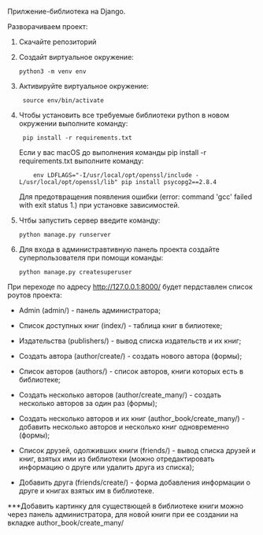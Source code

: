 Прилжение-библиотека на Django.

Разворачиваем проект:

1. Скачайте репозиторий
2. Создайт виртуальное окружение: 
    
       python3 -m venv env
       
3. Активируйте виртуальное окружение: 

        source env/bin/activate
        
4. Чтобы установить все требуемые библиотеки python в новом окружении выполните команду: 

        pip install -r requirements.txt
   
   Если у вас macOS до выполнения команды pip install -r requirements.txt выполните команду:       
   
           env LDFLAGS="-I/usr/local/opt/openssl/include -L/usr/local/opt/openssl/lib" pip install psycopg2==2.8.4      
   
   Для предотвращения появления ошибки (error: command 'gcc' failed with exit status 1.) при установке зависимостей.
   
5. Чтбы запустить сервер введите команду: 

       python manage.py runserver

6. Для входа в администравтивную панель проекта создайте суперпользователя при помощи команды: 

       python manage.py createsuperuser

При переходе по адресу http://127.0.0.1:8000/ будет пердставлен список роутов проекта:

* Admin (admin/) - панель администратора;

* Список доступных книг (index/) - таблица книг в билиотеке;

* Издательства (publishers/) - вывод списка издательств и их книг;

* Создать автора (author/create/) - создать нового автора (формы);

* Список авторов (authors/) - список авторов, книги которых есть в библиотеке;

* Создать несколько авторов (author/create_many/) - создать несколько авторов за один раз (формы);

* Создать несколько авторов и их книг (author_book/create_many/) - добавить несколько авторов и несколько книг одновременно (формы);

* Список друзей, одолживших книги (friends/) - вывод списка друзей и книг, взятых ими из библиотеки (можно отредактировать информацию о друге или удалить друга из списка);

* Добавить друга (friends/create/) - форма добавления информации о друге и книгах взятых им в библиотеке.

***Добавить картинку для существющей в библиотеке книги можно через панель администратора, для новой книги при ее создании на вкладке author_book/create_many/
